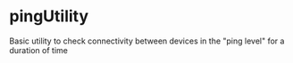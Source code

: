 # pingUtility
Basic utility to check connectivity between devices in the "ping level" for a duration of time
